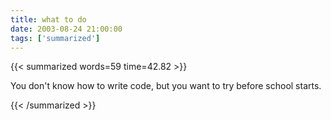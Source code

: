 ```yaml
---
title: what to do
date: 2003-08-24 21:00:00
tags: ['summarized']
---
```


{{< summarized words=59 time=42.82 >}}

You don't know how to write code, but you want to try before school starts.

{{< /summarized >}}